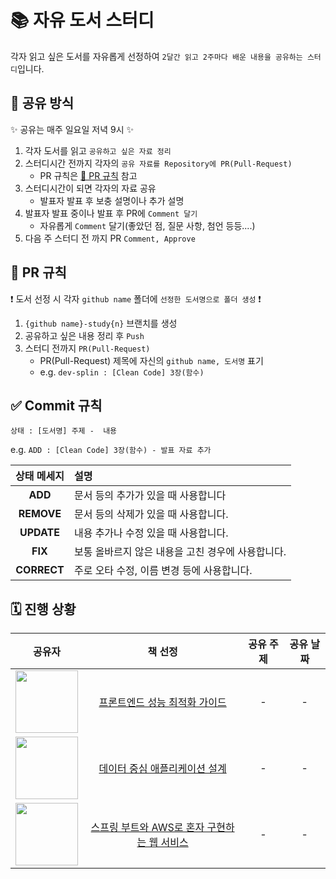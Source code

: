 # 📚 자유 도서 스터디

각자 읽고 싶은 도서를 자유롭게 선정하여 `2달간 읽고 2주마다 배운 내용을 공유하는 스터디`입니다.


## 📝 공유 방식

✨ 공유는 매주 일요일 저녁 9시 ✨

1. 각자 도서를 읽고 `공유하고 싶은 자료 정리`
2. 스터디시간 전까지 각자의 `공유 자료를 Repository에 PR(Pull-Request)`
   - PR 규칙은 [🏅 PR 규칙](#-pr-규칙) 참고
3. 스터디시간이 되면 각자의 자료 공유
   - 발표자 발표 후 보충 설명이나 추가 설명
4. 발표자 발표 중이나 발표 후 PR에 `Comment 달기`
   - 자유롭게 `Comment` 달기(좋았던 점, 질문 사항, 첨언 등등....)
5. 다음 주 스터디 전 까지 PR `Comment, Approve`


## 🏅 PR 규칙

❗ 도서 선정 시 각자 `github name` 폴더에 `선정한 도서명으로 폴더 생성` ❗

1. `{github name}-study{n}` 브랜치를 생성
2. 공유하고 싶은 내용 정리 후 `Push`
3. 스터디 전까지 `PR(Pull-Request)`
   - PR(Pull-Request) 제목에 자신의 `github name, 도서명` 표기
   - e.g. `dev-splin : [Clean Code] 3장(함수)`


## ✅ Commit 규칙

`상태 : [도서명] 주제 -  내용`

e.g. `ADD : [Clean Code] 3장(함수) - 발표 자료 추가`

| 상태 메세지 | 설명                                              |
| :---------: | :------------------------------------------------ |
|   **ADD**   | 문서 등의 추가가 있을 때 사용합니다               |
| **REMOVE**  | 문서 등의 삭제가 있을 때 사용합니다.              |
| **UPDATE**  | 내용 추가나 수정 있을 때 사용합니다.                   |
|   **FIX**   | 보통 올바르지 않은 내용을 고친 경우에 사용합니다. |
| **CORRECT** | 주로 오타 수정, 이름 변경 등에 사용합니다.        |


## 🗓️ 진행 상황

| 공유자 | 책 선정 | 공유 주제 | 공유 날짜 |
|:---:|:---:|:---:|:---:|
|<a href="https://github.com/dev-splin" target="_blank"><img src="https://github.com/dev-splin.png" width="100"/><a/>|[프론트엔드 성능 최적화 가이드](https://product.kyobobook.co.kr/detail/S000200178292)|-|-|
|<a href="https://github.com/codemario318" target="_blank"><img src="https://github.com/codemario318.png" width="100"/><a/>|[데이터 중심 애플리케이션 설계](https://product.kyobobook.co.kr/detail/S000001766328)|-|-|
|<a href="https://github.com/Shin-GS" target="_blank"><img src="https://github.com/Shin-GS.png" width="100"/><a/>|[스프링 부트와 AWS로 혼자 구현하는 웹 서비스](https://product.kyobobook.co.kr/detail/S000001019679)|-|-|
